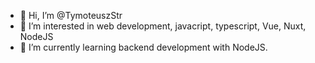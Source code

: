 - 👋 Hi, I’m @TymoteuszStr
- 👀 I’m interested in web development, javacript, typescript, Vue, Nuxt, NodeJS
- 🌱 I’m currently learning backend development with NodeJS.


<!---
TymoteuszStr/TymoteuszStr is a ✨ special ✨ repository because its `README.md` (this file) appears on your GitHub profile.
You can click the Preview link to take a look at your changes.
--->
